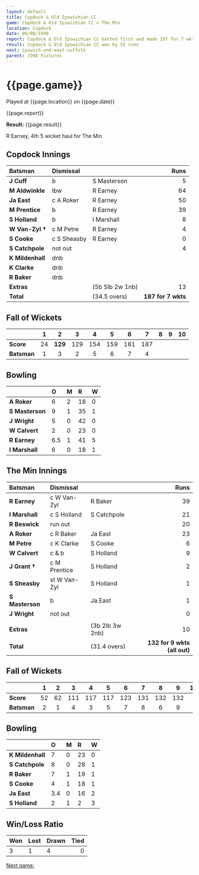 ```yaml
---
layout: default
title: Copdock & Old Ipswichian CC
game: Copdock & Old Ipswichian CC v The Min
location: Copdock
date: 06/08/1998
report: Copdock & Old Ipswichian CC batted first and made 187 for 7 wkts. The Min replied with 132 for 9 wkts (all out)
result: Copdock & Old Ipswichian CC won by 55 runs
next: ipswich-and-east-suffolk
parent: 1998 Fixtures
---
```


# {{page.game}}

Played at {{page.location}} on {{page.date}}

{{page.report}}

**Result:** {{page.result}}

R Earney, 4th 5 wicket haul for The Min

## Copdock Innings

| Batsman | Dismissal |  | Runs |
|:---|:---|---|---:|
| **J Cuff** | b | S Masterson | 5 |
| **M Aldwinkle** | lbw | R Earney | 64 |
| **Ja East** | c A Roker | R Earney | 50 |
| **M Prentice** | b | R Earney | 39 |
| **S Holland** | b | I Marshall | 8 |
| **W Van-Zyl &#8224;** | c M Petre | R Earney | 4 |
| **S Cooke** | c S Sheasby | R Earney | 0 |
| **S Catchpole** | not out |  | 4 |
| **K Mildenhall** | dnb |  |  |
| **K Clarke** | dnb |  |  |
| **R Baker** | dnb |  |  |
| **Extras** | | (5b 5lb 2w 1nb) | 13 |
| **Total** | | (34.5 overs) | **187 for 7 wkts** |

## Fall of Wickets

| | 1 | 2 | 3 | 4 | 5 | 6 | 7 | 8 | 9 | 10 |
|---|:---:|:---:|:---:|:---:|:---:|:---:|:---:|:---:|:---:|:---:|
| **Score** | 24 | **129** | 129 | 154 | 159 | 161 | 187 |  |  |  |
| **Batsman** | 1 | 3 | 2 | 5 | 6 | 7 | 4 |  |  |  |

## Bowling

| | O | M | R | W |
|---|:---|:---|:---|:---|
| **A Roker** | 6 | 2 | 18 | 0 |
| **S Masterson** | 9 | 1 | 35 | 1 |
| **J Wright** | 5 | 0 | 42 | 0 |
| **W Calvert** | 2 | 0 | 23 | 0 |
| **R Earney** | 6.5 | 1 | 41 | 5 |
| **I Marshall** | 6 | 0 | 18 | 1 |

## The Min Innings

| Batsman | Dismissal |  | Runs |
|:---|:---|---|---:|
| **R Earney** | c W Van-Zyl | R Baker | 39 |
| **I Marshall** | c S Holland | S Catchpole | 21 |
| **R Beswick** | run out |  | 20 |
| **A Roker** | c R Baker | Ja East | 23 |
| **M Petre** | c K Clarke | S Cooke | 6 |
| **W Calvert** | c & b | S Holland | 9 |
| **J Grant &#8224;** | c M Prentice | S Holland | 2 |
| **S Sheasby** | st W Van-Zyl | S Holland | 1 |
| **S Masterson** | b | Ja East | 1 |
| **J Wright** | not out |  | 0 |
|  |  |  |  |
| **Extras** | | (3b 2lb 3w 2nb) | 10 |
| **Total** | | (31.4 overs) | **132 for 9 wkts (all out)** |

## Fall of Wickets

| | 1 | 2 | 3 | 4 | 5 | 6 | 7 | 8 | 9 | 10 |
|---|:---:|:---:|:---:|:---:|:---:|:---:|:---:|:---:|:---:|:---:|
| **Score** | 52 | 62 | 111 | 117 | 117 | 123 | 131 | 132 | 132 |  |
| **Batsman** | 2 | 1 | 4 | 3 | 5 | 7 | 8 | 6 | 9 |  |

## Bowling

| | O | M | R | W |
|---|:---|:---|:---|:---|
| **K Mildenhall** | 7 | 0 | 23 | 0 |
| **S Catchpole** | 8 | 0 | 28 | 1 |
| **R Baker** | 7 | 1 | 19 | 1 |
| **S Cooke** | 4 | 1 | 18 | 1 |
| **Ja East** | 3.4 | 0 | 16 | 2 |
| **S Holland** | 2 | 1 | 2 | 3 |

## Win/Loss Ratio

| Won | Lost | Drawn | Tied |
|:---|:---|:---|---:|
| 3 | 1 | 4 | 0 |

[Next game:]({{page.next}})